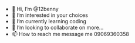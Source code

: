 - 👋 Hi, I’m @12benny
- 👀 I’m interested in your choices
- 🌱 I’m currently learning coding
- 💞️ I’m looking to collaborate on more...
- 📫 How to reach me message me 09069360358

<!---
12benny/12benny is a ✨ special ✨ repository because its `README.md` (this file) appears on your GitHub profile.
You can click the Preview link to take a look at your changes.
--->
